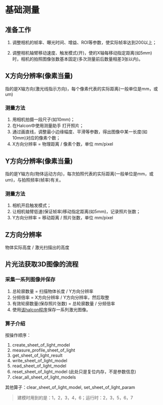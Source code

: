 # 基础测量

## 准备工作

1. 调整相机的帧率、曝光时间、增益、ROI等参数，使实际帧率达到200以上；

2. 调整相机轴臂移动速度、触发模式(开)，使的X轴每移动指定距离(如5mm)时，相机的拍照图像张数基本固定(多次测量前后数量相差3张以内)。

## X方向分辨率(像素当量)

指的是X轴方向(激光线指示方向)，每个像素代表的实际距离(一般单位是mm，或um)

### 测量方法

1. 用相机拍摄一段尺子(如10mm)；
2. 在Halcon中使用测量助手 打开照片；
3. 通过画直线，调整最小边缘幅度、平滑等参数，得出图像中某一长度(如10mm)对应的像素个数；
4. X方向分辨率 = 物理距离 / 像素个数，单位 mm/pixel

## Y方向分辨率(像素当量)

指的是Y轴方向(物体运动方向)，每次拍照代表的实际距离(一般单位是mm，或um)，与拍照频率(帧率)有关。

### 测量方法

1. 相机开启触发模式；
2. 让相机轴臂低速(保证帧率)移动指定距离(如5mm)，记录照片张数；
3. Y方向分辨率 =  移动距离 / 照片张数，单位 mm/pixel 

## Z方向分辨率

物体实际高度 / 激光扫描出的高度



## 片光法获取3D图像的流程

### 采集一系列图像并保存

1. 总轮廓数量 = 扫描物体长度 / Y方向分辨率
2. 分频倍率 = X方向分辨率 / Y方向分辨率，然后取整
3. 有效轮廓数量(保存照片张数) = 总轮廓数量 / 分频倍率
4. 使用[该halcon程序](http://qn.halcon.lizhenguo.cn/file/%E6%89%B9%E9%87%8F%E4%BF%9D%E5%AD%98%E5%9B%BE%E5%83%8Fv1.1.hdev)保存一系列激光图像。

### 算子介绍

按操作顺序：

1. create_sheet_of_light_model
2. measure_profile_sheet_of_light
3. get_sheet_of_light_result
4. write_sheet_of_light_model
5. read_sheet_of_light_model
6. reset_sheet_of_light_model  (此处只是复位内存，不是参数信息)
7. clear_all_sheet_of_light_models

其他算子：clear_sheet_of_light_model, set_sheet_of_light_param

> 建模时用到的是：1，2，3，4，6；运行时：2，3，5，6，7